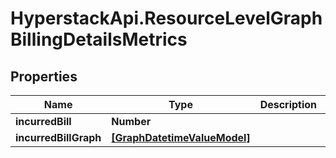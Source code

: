 # HyperstackApi.ResourceLevelGraphBillingDetailsMetrics

## Properties

Name | Type | Description | Notes
------------ | ------------- | ------------- | -------------
**incurredBill** | **Number** |  | [optional] 
**incurredBillGraph** | [**[GraphDatetimeValueModel]**](GraphDatetimeValueModel.md) |  | [optional] 


